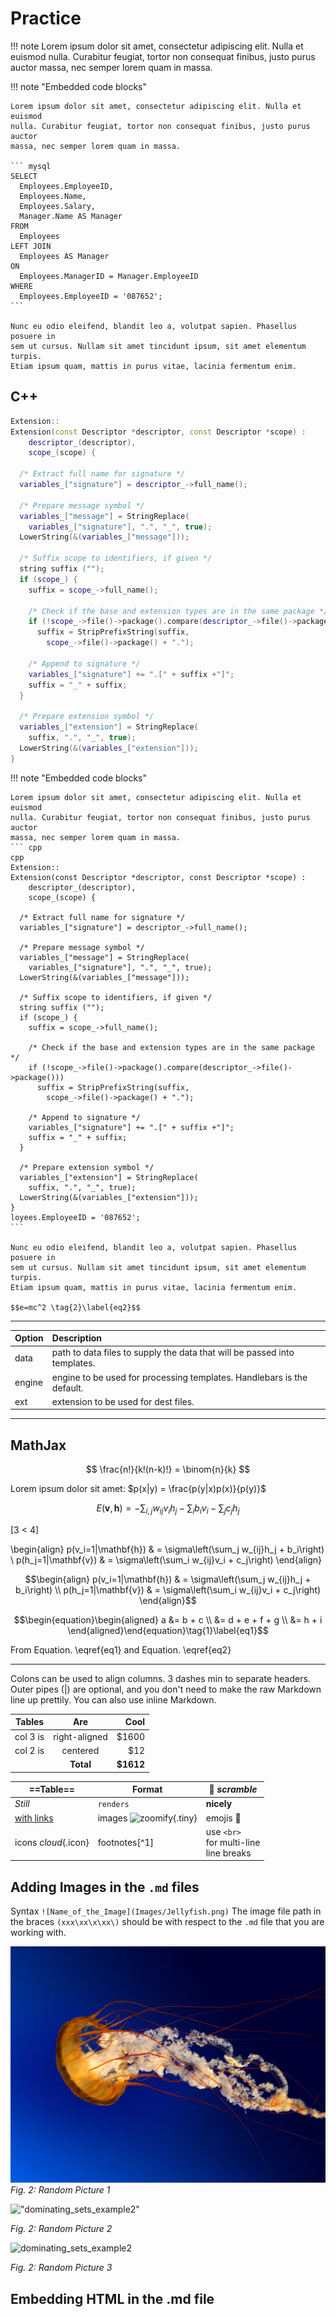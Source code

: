 # Practice

!!! note
    Lorem ipsum dolor sit amet, consectetur adipiscing elit. Nulla et euismod
    nulla. Curabitur feugiat, tortor non consequat finibus, justo purus auctor
    massa, nec semper lorem quam in massa.

	
!!! note "Embedded code blocks"

    Lorem ipsum dolor sit amet, consectetur adipiscing elit. Nulla et euismod
    nulla. Curabitur feugiat, tortor non consequat finibus, justo purus auctor
    massa, nec semper lorem quam in massa.

    ``` mysql
    SELECT
      Employees.EmployeeID,
      Employees.Name,
      Employees.Salary,
      Manager.Name AS Manager
    FROM
      Employees
    LEFT JOIN
      Employees AS Manager
    ON
      Employees.ManagerID = Manager.EmployeeID
    WHERE
      Employees.EmployeeID = '087652';
    ```

    Nunc eu odio eleifend, blandit leo a, volutpat sapien. Phasellus posuere in
    sem ut cursus. Nullam sit amet tincidunt ipsum, sit amet elementum turpis.
    Etiam ipsum quam, mattis in purus vitae, lacinia fermentum enim.
	
## C++	
	
``` cpp
Extension::
Extension(const Descriptor *descriptor, const Descriptor *scope) :
    descriptor_(descriptor),
    scope_(scope) {

  /* Extract full name for signature */
  variables_["signature"] = descriptor_->full_name();

  /* Prepare message symbol */
  variables_["message"] = StringReplace(
    variables_["signature"], ".", "_", true);
  LowerString(&(variables_["message"]));

  /* Suffix scope to identifiers, if given */
  string suffix ("");
  if (scope_) {
    suffix = scope_->full_name();

    /* Check if the base and extension types are in the same package */
    if (!scope_->file()->package().compare(descriptor_->file()->package()))
      suffix = StripPrefixString(suffix,
        scope_->file()->package() + ".");

    /* Append to signature */
    variables_["signature"] += ".[" + suffix +"]";
    suffix = "_" + suffix;
  }

  /* Prepare extension symbol */
  variables_["extension"] = StringReplace(
    suffix, ".", "_", true);
  LowerString(&(variables_["extension"]));
}
```	

!!! note "Embedded code blocks"

    Lorem ipsum dolor sit amet, consectetur adipiscing elit. Nulla et euismod
    nulla. Curabitur feugiat, tortor non consequat finibus, justo purus auctor
    massa, nec semper lorem quam in massa.
	``` cpp
	cpp
	Extension::
	Extension(const Descriptor *descriptor, const Descriptor *scope) :
		descriptor_(descriptor),
		scope_(scope) {

	  /* Extract full name for signature */
	  variables_["signature"] = descriptor_->full_name();

	  /* Prepare message symbol */
	  variables_["message"] = StringReplace(
		variables_["signature"], ".", "_", true);
	  LowerString(&(variables_["message"]));

	  /* Suffix scope to identifiers, if given */
	  string suffix ("");
	  if (scope_) {
		suffix = scope_->full_name();

		/* Check if the base and extension types are in the same package */
		if (!scope_->file()->package().compare(descriptor_->file()->package()))
		  suffix = StripPrefixString(suffix,
			scope_->file()->package() + ".");

		/* Append to signature */
		variables_["signature"] += ".[" + suffix +"]";
		suffix = "_" + suffix;
	  }

	  /* Prepare extension symbol */
	  variables_["extension"] = StringReplace(
		suffix, ".", "_", true);
	  LowerString(&(variables_["extension"]));
	}
	loyees.EmployeeID = '087652';
	```

    Nunc eu odio eleifend, blandit leo a, volutpat sapien. Phasellus posuere in
    sem ut cursus. Nullam sit amet tincidunt ipsum, sit amet elementum turpis.
    Etiam ipsum quam, mattis in purus vitae, lacinia fermentum enim.
	
	$$e=mc^2 \tag{2}\label{eq2}$$
	
---

| Option | Description |
| :------| :-----------|
| data   | path to data files to supply the data that will be passed into templates. |
| engine | engine to be used for processing templates. Handlebars is the default. |
| ext    | extension to be used for dest files. |

---
## MathJax

$$
\frac{n!}{k!(n-k)!} = \binom{n}{k}
$$

Lorem ipsum dolor sit amet: $p(x|y) = \frac{p(y|x)p(x)}{p(y)}$

$$
E(\mathbf{v}, \mathbf{h}) = -\sum_{i,j}w_{ij}v_i h_j - \sum_i b_i v_i - \sum_j c_j h_j
$$

\[3 < 4\]

\begin{align}
    p(v_i=1|\mathbf{h}) & = \sigma\left(\sum_j w_{ij}h_j + b_i\right) \\
    p(h_j=1|\mathbf{v}) & = \sigma\left(\sum_i w_{ij}v_i + c_j\right)
\end{align}


```math
\begin{align}
    p(v_i=1|\mathbf{h}) & = \sigma\left(\sum_j w_{ij}h_j + b_i\right) \\
    p(h_j=1|\mathbf{v}) & = \sigma\left(\sum_i w_{ij}v_i + c_j\right)
\end{align}
```

$$\begin{equation}\begin{aligned}
a &= b + c \\
  &= d + e + f + g \\
  &= h + i
\end{aligned}\end{equation}\tag{1}\label{eq1}$$



From Equation. \eqref{eq1} and Equation. \eqref{eq2}

---

Colons can be used to align columns. 3 dashes min to separate headers. Outer pipes (|) are optional,
and you don't need to make the
raw Markdown line up prettily.
You can also use inline Markdown.

|  Tables  |      Are      |   Cool    |
| -------- |:-------------:| ---------:|
| col 3 is | right-aligned |     $1600 |
| col 2 is |   centered    |       $12 |
|          |   **Total**   |   **$1612** |

==Table== | **Format** | 👀 _scramble_
--- | --- | ---
*Still* | `renders` | **nicely**
[with links](images/dingus/image-small.png) | images ![zoomify](images/dingus/image-small.png){.tiny} | emojis 🍔
icons _cloud_{.icon} | footnotes[^1] | use `<br>` <br> for multi-line <br> line breaks

## Adding Images in the `.md` files	

Syntax `![Name_of_the_Image](Images/Jellyfish.png)` The image file path in the braces `(xxx\xx\x\xx\)` should be with respect to the `.md` file that you are working with. 

![Name of the Image](Images/Jellyfish.png)
*Fig. 2: Random Picture 1*

!["dominating_sets_example2"](http://blog.fcon21.biz/uploads/2/quote_Wernher_von_Braun_1009.jpg)

*Fig. 2: Random Picture 2*

<img src="https://pbs.twimg.com/media/CSTRE3kUkAA69AB.jpg" alt="dominating_sets_example2"/>

*Fig. 2: Random Picture 3*


## Embedding HTML in the .md file



